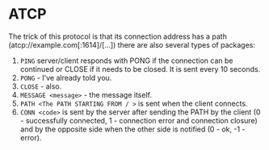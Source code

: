 # ATCP
The trick of this protocol is that its connection address has a path (atcp://example.com[:1614]/[...]) there are also several types of packages:
1. `PING` server/client responds with PONG if the connection can be continued or CLOSE if it needs to be closed. It is sent every 10 seconds.
2. `PONG` - I've already told you.
3. `CLOSE` - also.
4. `MESSAGE <message>` - the message itself.
5. `PATH <The PATH STARTING FROM / >` is sent when the client connects.
6. `CONN <code>` is sent by the server after sending the PATH by the client (0 - successfully connected, 1 - connection error and connection closure) and by the opposite side when the other side is notified (0 - ok, -1 - error).
